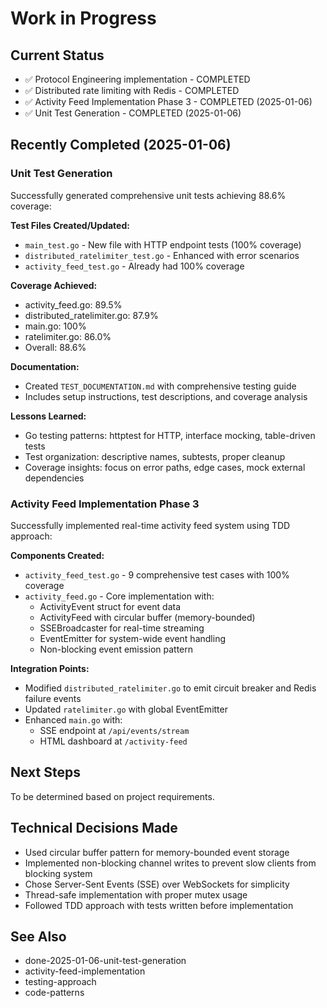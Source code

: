 # Work in Progress

## Current Status
- ✅ Protocol Engineering implementation - COMPLETED
- ✅ Distributed rate limiting with Redis - COMPLETED  
- ✅ Activity Feed Implementation Phase 3 - COMPLETED (2025-01-06)
- ✅ Unit Test Generation - COMPLETED (2025-01-06)

## Recently Completed (2025-01-06)

### Unit Test Generation
Successfully generated comprehensive unit tests achieving 88.6% coverage:

**Test Files Created/Updated:**
- `main_test.go` - New file with HTTP endpoint tests (100% coverage)
- `distributed_ratelimiter_test.go` - Enhanced with error scenarios
- `activity_feed_test.go` - Already had 100% coverage

**Coverage Achieved:**
- activity_feed.go: 89.5%
- distributed_ratelimiter.go: 87.9%
- main.go: 100%
- ratelimiter.go: 86.0%
- Overall: 88.6%

**Documentation:**
- Created `TEST_DOCUMENTATION.md` with comprehensive testing guide
- Includes setup instructions, test descriptions, and coverage analysis

**Lessons Learned:**
- Go testing patterns: httptest for HTTP, interface mocking, table-driven tests
- Test organization: descriptive names, subtests, proper cleanup
- Coverage insights: focus on error paths, edge cases, mock external dependencies

### Activity Feed Implementation Phase 3
Successfully implemented real-time activity feed system using TDD approach:

**Components Created:**
- `activity_feed_test.go` - 9 comprehensive test cases with 100% coverage
- `activity_feed.go` - Core implementation with:
  - ActivityEvent struct for event data
  - ActivityFeed with circular buffer (memory-bounded)
  - SSEBroadcaster for real-time streaming
  - EventEmitter for system-wide event handling
  - Non-blocking event emission pattern

**Integration Points:**
- Modified `distributed_ratelimiter.go` to emit circuit breaker and Redis failure events
- Updated `ratelimiter.go` with global EventEmitter
- Enhanced `main.go` with:
  - SSE endpoint at `/api/events/stream`
  - HTML dashboard at `/activity-feed`

## Next Steps
To be determined based on project requirements.

## Technical Decisions Made
- Used circular buffer pattern for memory-bounded event storage
- Implemented non-blocking channel writes to prevent slow clients from blocking system
- Chose Server-Sent Events (SSE) over WebSockets for simplicity
- Thread-safe implementation with proper mutex usage
- Followed TDD approach with tests written before implementation

## See Also
- done-2025-01-06-unit-test-generation
- activity-feed-implementation
- testing-approach
- code-patterns